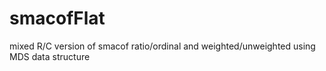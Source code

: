 # smacofFlat
mixed R/C version of smacof ratio/ordinal and weighted/unweighted using MDS data structure
